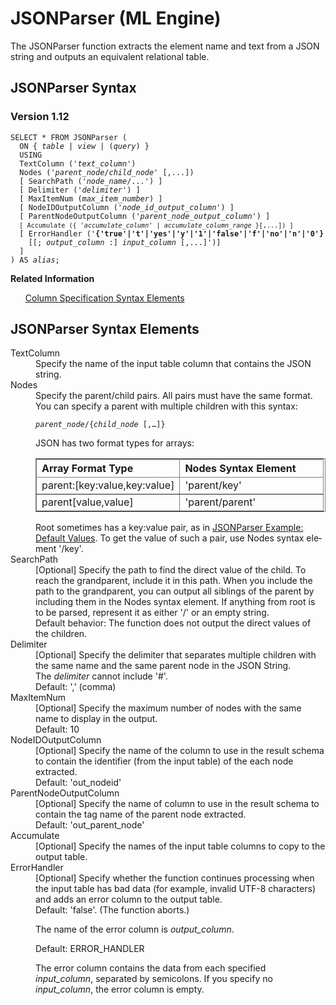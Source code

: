 <html><head></head><body><div class="nested0" aria-labelledby="ariaid-title1" topicindex="1" topicid="obd1507836478638" id="obd1507836478638"><h1 class="title topictitle1" id="ariaid-title1">JSONParser (ML Engine)</h1><div class="body conbody">
<p class="p">The JSONParser function extracts the element name and text from a JSON string and outputs an equivalent relational table.</p></div><div class="topic reference nested1" aria-labelledby="ariaid-title2" topicindex="2" topicid="mxb1507836556226" xml:lang="en-us" lang="en-us" id="mxb1507836556226">
<h2 class="title topictitle2" id="ariaid-title2">JSONParser Syntax</h2><div class="body refbody"><div class="section" id="mxb1507836556226__section_N1000E_N1000C_N10001">
<h3 class="title sectiontitle">Version <span>1.12</span></h3><pre class="pre codeblock" xml:space="preserve"><code>SELECT * FROM JSONParser (
  <span>ON { <var class="keyword varname">table</var> | <var class="keyword varname">view</var> | (<var class="keyword varname">query</var>) }</span>
  USING
  TextColumn ('<var class="keyword varname">text_column</var>')
  Nodes ('<var class="keyword varname">parent_node</var>/<var class="keyword varname">child_node</var>' [,...])
  [ SearchPath ('<var class="keyword varname">node_name</var>/...') ]
  [ Delimiter ('<var class="keyword varname">delimiter</var>') ]
  [ MaxItemNum (<var class="keyword varname">max_item_number</var>) ]
  [ NodeIDOutputColumn ('<var class="keyword varname">node_id_output_column</var>') ]
  [ ParentNodeOutputColumn ('<var class="keyword varname">parent_node_output_column</var>') ]
  <code class="ph codeph">[ Accumulate ({ '<var class="keyword varname">accumulate_column</var>' | <var class="keyword varname">accumulate_column_range</var> }[,...]) ]</code>
  [ ErrorHandler ('<span><b>{'true'|'t'|'yes'|'y'|'1'|'false'|'f'|'no'|'n'|'0'}</b></span>
    [[; <var class="keyword varname">output_column</var> :] <var class="keyword varname">input_column</var> [,...]')]
  ]
) AS <var class="keyword varname">alias</var>;</code></pre></div></div><div class="related-links"><div class="linklistheader"><p></p><b>Related Information</b></div>
<ul class="linklist linklist relinfo"><div class="linklistmember"><a href="ndv1557782188375.md">Column Specification Syntax Elements</a></div></ul></div></div><div class="topic reference nested1" aria-labelledby="ariaid-title3" topicindex="3" topicid="ohl1507836559867" xml:lang="en-us" lang="en-us" id="ohl1507836559867">
<h2 class="title topictitle2" id="ariaid-title3">JSONParser Syntax Elements</h2><div class="body refbody"><div class="section" id="ohl1507836559867__section_N10011_N1000E_N10001"><dl class="dl parml"><dt class="dt pt dlterm">TextColumn</dt><dd class="dd pd">Specify the name of the input table column that contains the JSON string.</dd><dt class="dt pt dlterm">Nodes</dt><dd class="dd pd">Specify the parent/child pairs. All pairs must have the same format. You can specify a parent with multiple children with this syntax:<pre class="pre codeblock" xml:space="preserve"><code><var class="keyword varname">parent_node</var>/{<var class="keyword varname">child_node</var> [,…]}</code></pre></dd><dd class="dd pd ddexpand">JSON has two format types for arrays:
<div class="tablenoborder"><table cellpadding="4" cellspacing="0" summary="" id="ohl1507836559867__table_qtx_15w_v1b" class="table" frame="border" border="1" rules="all"><div class="caption"></div><colgroup span="1"><col style="width:50%" span="1"></col><col style="width:50%" span="1"></col></colgroup><thead class="thead" style="text-align:left;"><tr class="row"><th class="entry cellrowborder" style="vertical-align:top;" id="d4811e178" rowspan="1" colspan="1">Array Format Type</th><th class="entry cellrowborder" style="vertical-align:top;" id="d4811e180" rowspan="1" colspan="1">Nodes Syntax Element</th></tr></thead><tbody class="tbody"><tr class="row"><td class="entry cellrowborder" style="vertical-align:top;" headers="d4811e178" rowspan="1" colspan="1">parent:[key:value,key:value]</td><td class="entry cellrowborder" style="vertical-align:top;" headers="d4811e180" rowspan="1" colspan="1">'parent/key'</td></tr><tr class="row"><td class="entry cellrowborder" style="vertical-align:top;" headers="d4811e178" rowspan="1" colspan="1">parent[value,value]</td><td class="entry cellrowborder" style="vertical-align:top;" headers="d4811e180" rowspan="1" colspan="1">'parent/parent'</td></tr></tbody></table></div></dd><dd class="dd pd ddexpand">Root sometimes has a key:value pair, as in <a href="iga1551388377508.md">JSONParser Example: Default Values</a>. To get the value of such a pair, use Nodes syntax element '/key'.</dd><dt class="dt pt dlterm">SearchPath</dt><dd class="dd pd">[Optional] Specify the path to find the direct value of the child. To reach the grandparent, include it in this path. When you include the path to the grandparent, you can output all siblings of the parent by including them in the Nodes syntax element. If anything from root is to be parsed, represent it as either '/' or an empty string.</dd><dd class="dd pd ddexpand">Default behavior: The function does not output the direct values of the children.</dd><dt class="dt pt dlterm">Delimiter</dt><dd class="dd pd">[Optional] Specify the delimiter that separates multiple children with the same name and the same parent node in the JSON String.</dd><dd class="dd pd ddexpand">The <var class="keyword varname">delimiter</var> cannot include '#'.</dd><dd class="dd pd ddexpand">Default: ',' (comma)</dd><dt class="dt pt dlterm">MaxItemNum</dt><dd class="dd pd">[Optional] Specify the maximum number of nodes with the same name to display in the output.</dd><dd class="dd pd ddexpand">Default: 10</dd><dt class="dt pt dlterm">NodeIDOutputColumn</dt><dd class="dd pd">[Optional] Specify the name of the column to use in the result schema to contain the identifier (from the input table) of the each node extracted.</dd><dd class="dd pd ddexpand">Default: 'out_nodeid'</dd><dt class="dt pt dlterm">ParentNodeOutputColumn</dt><dd class="dd pd">[Optional] Specify the name of column to use in the result schema to contain the tag name of the parent node extracted.</dd><dd class="dd pd ddexpand">Default: 'out_parent_node'</dd><dt class="dt pt dlterm">Accumulate</dt><dd class="dd pd">[Optional] Specify the names of the input table columns to copy to the output table.</dd><dt class="dt pt dlterm">ErrorHandler</dt><dd class="dd pd">[Optional] Specify whether the function continues processing when the input table has bad data (for example, invalid UTF-8 characters) and adds an error column to the output table.</dd><dd class="dd pd ddexpand">Default: 'false'. (The function aborts.)
<p class="p">The name of the error column is <var class="keyword varname">output_column</var>.</p>
<p class="p">Default: ERROR_HANDLER</p>
<p class="p">The error column contains the data from each specified <var class="keyword varname">input_column</var>, separated by semicolons. If you specify no <var class="keyword varname">input_column</var>, the error column is empty.</p></dd></dl></div></div></div></div></body></html>
